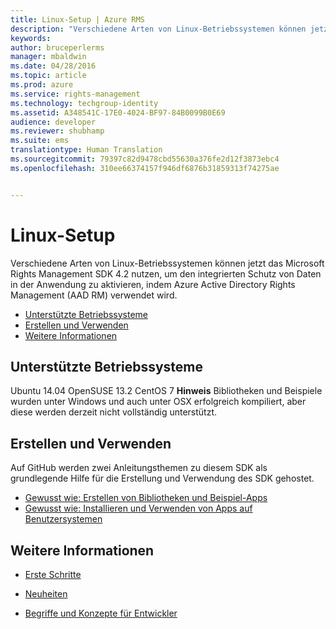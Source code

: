 ```yaml
---
title: Linux-Setup | Azure RMS
description: "Verschiedene Arten von Linux-Betriebssystemen können jetzt das Microsoft Rights Management SDK 4.2 nutzen."
keywords: 
author: bruceperlerms
manager: mbaldwin
ms.date: 04/28/2016
ms.topic: article
ms.prod: azure
ms.service: rights-management
ms.technology: techgroup-identity
ms.assetid: A348541C-17E0-4024-BF97-84B0099B0E69
audience: developer
ms.reviewer: shubhamp
ms.suite: ems
translationtype: Human Translation
ms.sourcegitcommit: 79397c82d9478cbd55630a376fe2d12f3873ebc4
ms.openlocfilehash: 310ee66374157f946df6876b31859313f74275ae


---
```


# Linux-Setup


Verschiedene Arten von Linux-Betriebssystemen können jetzt das Microsoft Rights Management SDK 4.2 nutzen, um den integrierten Schutz von Daten in der Anwendung zu aktivieren, indem Azure Active Directory Rights Management (AAD RM) verwendet wird.

-   [Unterstützte Betriebssysteme](#supported-operating-systems)
-   [Erstellen und Verwenden](#how-to-build-and-use)
-   [Weitere Informationen](#see-also)

## Unterstützte Betriebssysteme


Ubuntu 14.04 OpenSUSE 13.2 CentOS 7 **Hinweis**  Bibliotheken und Beispiele wurden unter Windows und auch unter OSX erfolgreich kompiliert, aber diese werden derzeit nicht vollständig unterstützt.

 

## Erstellen und Verwenden

Auf GitHub werden zwei Anleitungsthemen zu diesem SDK als grundlegende Hilfe für die Erstellung und Verwendung des SDK gehostet.

-   [Gewusst wie: Erstellen von Bibliotheken und Beispiel-Apps](https://github.com/AzureAD/rms-sdk-for-cpp/blob/master/docs/how_to_build_it.md)
-   [Gewusst wie: Installieren und Verwenden von Apps auf Benutzersystemen](https://github.com/AzureAD/rms-sdk-for-cpp/blob/master/docs/how_to_use_it.md)

## Weitere Informationen

* [Erste Schritte](get-started.md)

* [Neuheiten](release-notes.md)

* [Begriffe und Konzepte für Entwickler](core-concepts.md)

 

 






<!--HONumber=Jul16_HO4-->



